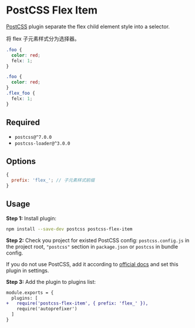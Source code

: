 # PostCSS Flex Item

[PostCSS] plugin separate the flex child element style into a selector.

将 flex 子元素样式分为选择器。

[postcss]: https://github.com/postcss/postcss

```css
.foo {
  color: red;
  felx: 1;
}
```

```css
.foo {
  color: red;
}
.flex_foo {
  felx: 1;
}
```

## Required

- `postcss@^7.0.0`
- `postcss-loader@^3.0.0`

## Options

```js
{
  prefix: 'flex_'; // 子元素样式前缀
}
```

## Usage

**Step 1:** Install plugin:

```sh
npm install --save-dev postcss postcss-flex-item
```

**Step 2:** Check you project for existed PostCSS config: `postcss.config.js`
in the project root, `"postcss"` section in `package.json`
or `postcss` in bundle config.

If you do not use PostCSS, add it according to [official docs]
and set this plugin in settings.

**Step 3:** Add the plugin to plugins list:

```diff
module.exports = {
  plugins: [
+   require('postcss-flex-item', { prefix: 'flex_' }),
    require('autoprefixer')
  ]
}
```

[official docs]: https://github.com/postcss/postcss#usage

